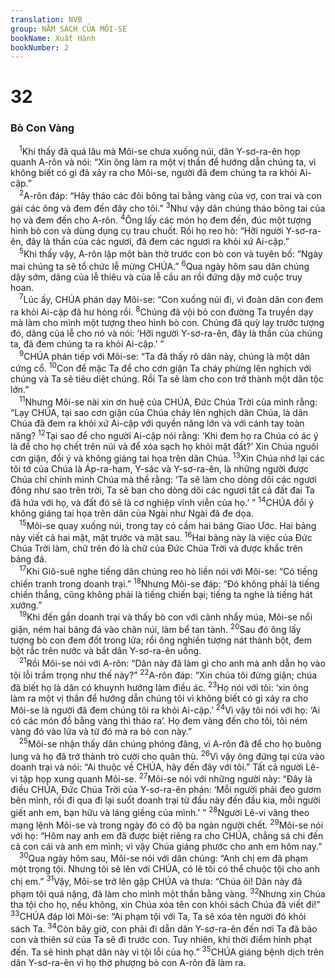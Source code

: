 ```yaml
---
translation: NVB
group: NĂM SÁCH CỦA MÔI-SE
bookName: Xuất Hành 
bookNumber: 2
---
```


<div class="title"><h1>32</h1><h3>Bò Con Vàng </h3></div>
<span class="verse xu_32_1"> <sup>1</sup>Khi thấy đã quá lâu mà Môi-se chưa xuống núi, dân Y-sơ-ra-ên họp quanh A-rôn và nói: “Xin ông làm ra một vị thần để hướng dẫn chúng ta, vì không biết có gì đã xảy ra cho Môi-se, người đã đem chúng ta ra khỏi Ai-cập.” <br/></span>
<span class="verse xu_32_2"> <sup>2</sup>A-rôn đáp: “Hãy tháo các đôi bông tai bằng vàng của vợ, con trai và con gái các ông và đem đến đây cho tôi.” </span>
<span class="verse xu_32_3"><sup>3</sup>Như vậy dân chúng tháo bông tai của họ và đem đến cho A-rôn. </span>
<span class="verse xu_32_4"><sup>4</sup>Ông lấy các món họ đem đến, đúc một tượng hình bò con và dùng dụng cụ trau chuốt. Rồi họ reo hò: “Hỡi người Y-sơ-ra-ên, đây là thần của các ngươi, đã đem các ngươi ra khỏi xứ Ai-cập.” <br/></span>
<span class="verse xu_32_5"> <sup>5</sup>Khi thấy vậy, A-rôn lập một bàn thờ trước con bò con và tuyên bố: “Ngày mai chúng ta sẽ tổ chức lễ mừng CHÚA.” </span>
<span class="verse xu_32_6"><sup>6</sup>Qua ngày hôm sau dân chúng dậy sớm, dâng của lễ thiêu và của lễ cầu an rồi đứng dậy mở cuộc truy hoan. <br/></span>
<span class="verse xu_32_7"> <sup>7</sup>Lúc ấy, CHÚA phán dạy Môi-se: “Con xuống núi đi, vì đoàn dân con đem ra khỏi Ai-cập đã hư hỏng rồi. </span>
<span class="verse xu_32_8"><sup>8</sup>Chúng đã vội bỏ con đường Ta truyền dạy mà làm cho mình một tượng theo hình bò con. Chúng đã quỳ lạy trước tượng đó, dâng của lễ cho nó và nói: ‘Hỡi người Y-sơ-ra-ên, đây là thần của chúng ta, đã đem chúng ta ra khỏi Ai-cập.’ ” <br/></span>
<span class="verse xu_32_9"> <sup>9</sup>CHÚA phán tiếp với Môi-se: “Ta đã thấy rõ dân này, chúng là một dân cứng cổ. </span>
<span class="verse xu_32_10"><sup>10</sup>Con để mặc Ta để cho cơn giận Ta cháy phừng lên nghịch với chúng và Ta sẽ tiêu diệt chúng. Rồi Ta sẽ làm cho con trở thành một dân tộc lớn.” <br/></span>
<span class="verse xu_32_11"> <sup>11</sup>Nhưng Môi-se nài xin ơn huệ của CHÚA, Đức Chúa Trời của mình rằng: “Lạy CHÚA, tại sao cơn giận của Chúa cháy lên nghịch dân Chúa, là dân Chúa đã đem ra khỏi xứ Ai-cập với quyền năng lớn và với cánh tay toàn năng? </span>
<span class="verse xu_32_12"><sup>12</sup>Tại sao để cho người Ai-cập nói rằng: ‘Khi đem họ ra Chúa có ác ý là để cho họ chết trên núi và để xóa sạch họ khỏi mặt đất?’ Xin Chúa nguôi cơn giận, đổi ý và không giáng tai họa trên dân Chúa. </span>
<span class="verse xu_32_13"><sup>13</sup>Xin Chúa nhớ lại các tôi tớ của Chúa là Áp-ra-ham, Y-sác và Y-sơ-ra-ên, là những người được Chúa chỉ chính mình Chúa mà thề rằng: ‘Ta sẽ làm cho dòng dõi các ngươi đông như sao trên trời, Ta sẽ ban cho dòng dõi các ngươi tất cả đất đai Ta đã hứa với họ, và đất đó sẽ là cơ nghiệp vĩnh viễn của họ.’ ” </span>
<span class="verse xu_32_14"><sup>14</sup>CHÚA đổi ý không giáng tai họa trên dân của Ngài như Ngài đã đe dọa. <br/></span>
<span class="verse xu_32_15"> <sup>15</sup>Môi-se quay xuống núi, trong tay có cầm hai bảng Giao Ước. Hai bảng này viết cả hai mặt, mặt trước và mặt sau. </span>
<span class="verse xu_32_16"><sup>16</sup>Hai bảng này là việc của Đức Chúa Trời làm, chữ trên đó là chữ của Đức Chúa Trời và được khắc trên bảng đá. <br/></span>
<span class="verse xu_32_17"> <sup>17</sup>Khi Giô-suê nghe tiếng dân chúng reo hò liền nói với Môi-se: “Có tiếng chiến tranh trong doanh trại.” </span>
<span class="verse xu_32_18"><sup>18</sup>Nhưng Môi-se đáp: “Đó không phải là tiếng chiến thắng, cũng không phải là tiếng chiến bại; tiếng ta nghe là tiếng hát xướng.” <br/></span>
<span class="verse xu_32_19"> <sup>19</sup>Khi đến gần doanh trại và thấy bò con với cảnh nhẩy múa, Môi-se nổi giận, ném hai bảng đá vào chân núi, làm bể tan tành. </span>
<span class="verse xu_32_20"><sup>20</sup>Sau đó ông lấy tượng bò con đem đốt trong lửa; rồi ông nghiền tượng nát thành bột, đem bột rắc trên nước và bắt dân Y-sơ-ra-ên uống. <br/></span>
<span class="verse xu_32_21"> <sup>21</sup>Rồi Môi-se nói với A-rôn: “Dân này đã làm gì cho anh mà anh dẫn họ vào tội lỗi trầm trọng như thế này?” </span>
<span class="verse xu_32_22"><sup>22</sup>A-rôn đáp: “Xin chúa tôi đừng giận; chúa đã biết họ là dân có khuynh hướng làm điều ác. </span>
<span class="verse xu_32_23"><sup>23</sup>Họ nói với tôi: ‘xin ông làm ra một vị thần để hướng dẫn chúng tôi vì không biết có gì xảy ra cho Môi-se là người đã đem chúng tôi ra khỏi Ai-cập.’ </span>
<span class="verse xu_32_24"><sup>24</sup>Vì vậy tôi nói với họ: ‘Ai có các món đồ bằng vàng thì tháo ra’. Họ đem vàng đến cho tôi, tôi ném vàng đó vào lửa và từ đó mà ra bò con này.” <br/></span>
<span class="verse xu_32_25"> <sup>25</sup>Môi-se nhận thấy dân chúng phóng đãng, vì A-rôn đã để cho họ buông lung và họ đã trở thành trò cười cho quân thù. </span>
<span class="verse xu_32_26"><sup>26</sup>Vì vậy ông đứng tại cửa vào doanh trại và nói: “Ai thuộc về CHÚA, hãy đến đây với tôi.” Tất cả người Lê-vi tập họp xung quanh Môi-se. </span>
<span class="verse xu_32_27"><sup>27</sup>Môi-se nói với những người này: “Đây là điều CHÚA, Đức Chúa Trời của Y-sơ-ra-ên phán: ‘Mỗi người phải đeo gươm bên mình, rồi đi qua đi lại suốt doanh trại từ đầu này đến đầu kia, mỗi người giết anh em, bạn hữu và láng giềng của mình.’ ” </span>
<span class="verse xu_32_28"><sup>28</sup>Người Lê-vi vâng theo mạng lệnh Môi-se và trong ngày đó có độ ba ngàn người chết. </span>
<span class="verse xu_32_29"><sup>29</sup>Môi-se nói với họ: “Hôm nay anh em đã được biệt riêng ra cho CHÚA, chẳng sá chi đến cả con cái và anh em mình; vì vậy Chúa giáng phước cho anh em hôm nay.” <br/></span>
<span class="verse xu_32_30"> <sup>30</sup>Qua ngày hôm sau, Môi-se nói với dân chúng: “Anh chị em đã phạm một trọng tội. Nhưng tôi sẽ lên với CHÚA, có lẽ tôi có thể chuộc tội cho anh chị em.” </span>
<span class="verse xu_32_31"><sup>31</sup>Vậy, Môi-se trở lên gặp CHÚA và thưa: “Chúa ôi! Dân này đã phạm tội quá nặng, đã làm cho mình một thần bằng vàng. </span>
<span class="verse xu_32_32"><sup>32</sup>Nhưng xin Chúa tha tội cho họ, nếu không, xin Chúa xóa tên con khỏi sách Chúa đã viết đi!” </span>
<span class="verse xu_32_33"><sup>33</sup>CHÚA đáp lời Môi-se: “Ai phạm tội với Ta, Ta sẽ xóa tên người đó khỏi sách Ta. </span>
<span class="verse xu_32_34"><sup>34</sup>Còn bây giờ, con phải đi dẫn dân Y-sơ-ra-ên đến nơi Ta đã bảo con và thiên sứ của Ta sẽ đi trước con. Tuy nhiên, khi thời điểm hình phạt đến. Ta sẽ hình phạt dân này vì tội lỗi của họ.” </span>
<span class="verse xu_32_35"><sup>35</sup>CHÚA giáng bệnh dịch trên dân Y-sơ-ra-ên vì họ thờ phượng bò con A-rôn đã làm ra. <br/></span>
